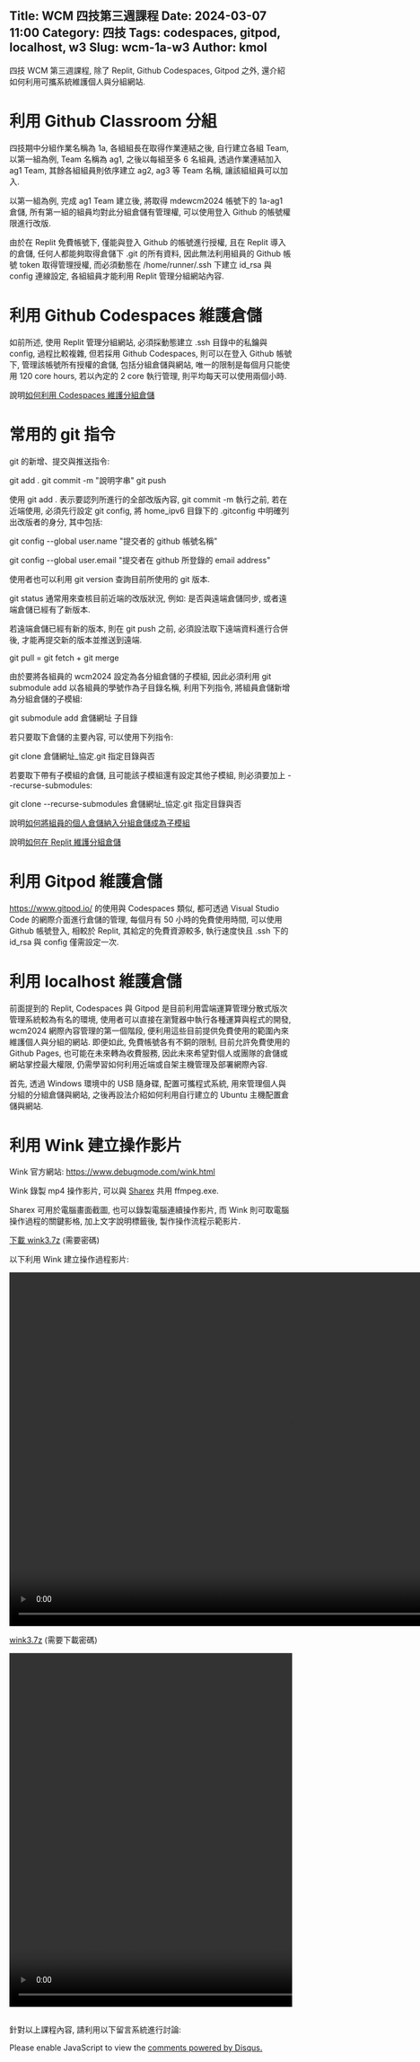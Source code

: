 Title: WCM 四技第三週課程
Date: 2024-03-07 11:00
Category: 四技
Tags: codespaces, gitpod, localhost, w3
Slug: wcm-1a-w3
Author: kmol
---

四技 WCM 第三週課程, 除了 Replit, Github Codespaces, Gitpod 之外, 還介紹如何利用可攜系統維護個人與分組網站.

<!-- PELICAN_END_SUMMARY -->

# 利用 Github Classroom 分組
四技期中分組作業名稱為 1a, 各組組長在取得作業連結之後, 自行建立各組 Team, 以第一組為例, Team 名稱為 ag1, 之後以每組至多 6 名組員, 透過作業連結加入 ag1 Team, 其餘各組組員則依序建立 ag2, ag3 等 Team 名稱, 讓該組組員可以加入.

以第一組為例, 完成 ag1 Team 建立後, 將取得 mdewcm2024 帳號下的 1a-ag1 倉儲, 所有第一組的組員均對此分組倉儲有管理權, 可以使用登入 Github 的帳號權限進行改版.

由於在 Replit 免費帳號下, 僅能與登入 Github 的帳號進行授權, 且在 Replit 導入的倉儲, 任何人都能夠取得倉儲下 .git 的所有資料, 因此無法利用組員的 Github 帳號 token 取得管理授權, 而必須動態在 /home/runner/.ssh 下建立 id_rsa 與 config 連線設定, 各組組員才能利用 Replit 管理分組網站內容.

# 利用 Github Codespaces 維護倉儲
如前所述, 使用 Replit 管理分組網站, 必須採動態建立 .ssh 目錄中的私鑰與 config, 過程比較複雜, 但若採用 Github Codespaces, 則可以在登入 Github 帳號下, 管理該帳號所有授權的倉儲, 包括分組倉儲與網站, 唯一的限制是每個月只能使用 120 core hours, 若以內定的 2 core 執行管理, 則平均每天可以使用兩個小時.

說明[如何利用 Codespaces 維護分組倉儲]

[如何利用 Codespaces 維護分組倉儲]: https://nfuedu-my.sharepoint.com/:v:/g/personal/yen_nfu_edu_tw/ET-PmJv_eF1KuEqnatnWncABDK_SWAhf15lEll8bdO24kQ?nav=eyJyZWZlcnJhbEluZm8iOnsicmVmZXJyYWxBcHAiOiJPbmVEcml2ZUZvckJ1c2luZXNzIiwicmVmZXJyYWxBcHBQbGF0Zm9ybSI6IldlYiIsInJlZmVycmFsTW9kZSI6InZpZXciLCJyZWZlcnJhbFZpZXciOiJNeUZpbGVzTGlua0NvcHkifX0&e=e9PD2D

# 常用的 git 指令
git 的新增、提交與推送指令:

git add .
git commit -m "說明字串"
git push

使用 git add . 表示要認列所進行的全部改版內容, git commit -m 執行之前, 若在近端使用, 必須先行設定 git config,  將 home_ipv6 目錄下的 .gitconfig 中明確列出改版者的身分, 其中包括:

git config --global user.name "提交者的 github 帳號名稱"

git config --global user.email "提交者在 github 所登錄的 email address"

使用者也可以利用 git version 查詢目前所使用的 git 版本.

git status 通常用來查核目前近端的改版狀況, 例如: 是否與遠端倉儲同步, 或者遠端倉儲已經有了新版本.

若遠端倉儲已經有新的版本, 則在 git push 之前, 必須設法取下遠端資料進行合併後, 才能再提交新的版本並推送到遠端.

git pull = git fetch + git merge

由於要將各組員的 wcm2024 設定為各分組倉儲的子模組, 因此必須利用 git submodule add 以各組員的學號作為子目錄名稱, 利用下列指令, 將組員倉儲新增為分組倉儲的子模組:

git submodule add 倉儲網址 子目錄

若只要取下倉儲的主要內容, 可以使用下列指令:

git clone 倉儲網址_協定.git 指定目錄與否 

若要取下帶有子模組的倉儲, 且可能該子模組還有設定其他子模組, 則必須要加上 --recurse-submodules:

git clone --recurse-submodules 倉儲網址_協定.git 指定目錄與否

說明[如何將組員的個人倉儲納入分組倉儲成為子模組]

[如何將組員的個人倉儲納入分組倉儲成為子模組]: https://nfuedu-my.sharepoint.com/:v:/g/personal/yen_nfu_edu_tw/EZbnYCWfEylAmXhpOqXWgZUBMxerlNYRgQsBBjZAQ90lmg?nav=eyJyZWZlcnJhbEluZm8iOnsicmVmZXJyYWxBcHAiOiJPbmVEcml2ZUZvckJ1c2luZXNzIiwicmVmZXJyYWxBcHBQbGF0Zm9ybSI6IldlYiIsInJlZmVycmFsTW9kZSI6InZpZXciLCJyZWZlcnJhbFZpZXciOiJNeUZpbGVzTGlua0NvcHkifX0&e=8nGXOz

說明[如何在 Replit 維護分組倉儲]

[如何在 Replit 維護分組倉儲]: https://nfuedu-my.sharepoint.com/:v:/g/personal/yen_nfu_edu_tw/EUlbUzMAyBFHrHX7bLPRKzsB3L-T-D413BPuH6pMSEZmjg?nav=eyJyZWZlcnJhbEluZm8iOnsicmVmZXJyYWxBcHAiOiJPbmVEcml2ZUZvckJ1c2luZXNzIiwicmVmZXJyYWxBcHBQbGF0Zm9ybSI6IldlYiIsInJlZmVycmFsTW9kZSI6InZpZXciLCJyZWZlcnJhbFZpZXciOiJNeUZpbGVzTGlua0NvcHkifX0&e=HjIQab

# 利用 Gitpod 維護倉儲
<https://www.gitpod.io/> 的使用與 Codespaces 類似, 都可透過 Visual Studio Code 的網際介面進行倉儲的管理, 每個月有 50 小時的免費使用時間, 可以使用 Github 帳號登入, 相較於 Replit, 其給定的免費資源較多, 執行速度快且 .ssh 下的 id_rsa 與 config 僅需設定一次.

# 利用 localhost 維護倉儲
前面提到的 Replit, Codespaces 與 Gitpod 是目前利用雲端運算管理分散式版次管理系統較為有名的環境, 使用者可以直接在瀏覽器中執行各種運算與程式的開發, wcm2024 網際內容管理的第一個階段, 便利用這些目前提供免費使用的範圍內來維護個人與分組的網站. 即便如此, 免費帳號各有不銅的限制, 目前允許免費使用的 Github Pages, 也可能在未來轉為收費服務, 因此未來希望對個人或團隊的倉儲或網站掌控最大權限, 仍需學習如何利用近端或自架主機管理及部署網際內容.

首先, 透過 Windows 環境中的 USB 隨身碟, 配置可攜程式系統, 用來管理個人與分組的分組倉儲與網站, 之後再設法介紹如何利用自行建立的 Ubuntu 主機配置倉儲與網站.

# 利用 Wink 建立操作影片

Wink 官方網站: <https://www.debugmode.com/wink.html>

Wink 錄製 mp4 操作影片, 可以與 [Sharex](https://github.com/ShareX/ShareX/releases) 共用 ffmpeg.exe.

Sharex 可用於電腦畫面截圖, 也可以錄製電腦連續操作影片, 而 Wink 則可取電腦操作過程的關鍵影格, 加上文字說明標籤後, 製作操作流程示範影片.

[下載 wink3.7z](http://229.cycu.org/wink3.7z) (需要密碼)

以下利用 Wink 建立操作過程影片:

<div class="winkVideoContainerClass"><video width="1008" height="630" autoplay="autoplay" class="winkVideoClass" controls="controls" data-dirname="./../cmsimde/static" data-varname="winkVideoData_wcm_1a_w3" muted="true">
<source src="./../downloads/wcm_1a_w3.mp4" type="video/mp4" /></video></div>

[wink3.7z](htt://229.cycu.org/wink3.7z) (需要下載密碼)

<pre class="brush: html">
<div class="winkVideoContainerClass"><video width="1008" height="630" autoplay="autoplay" class="winkVideoClass" controls="controls" data-dirname="./../cmsimde/static" data-varname="winkVideoData_wcm_1a_w3" muted="true">
<source src="./../downloads/wcm_1a_w3.mp4" type="video/mp4" /></video></div>
</pre>

針對以上課程內容, 請利用以下留言系統進行討論:

<div id="disqus_thread"></div>
<script>
/**
    *  RECOMMENDED CONFIGURATION VARIABLES: EDIT AND UNCOMMENT THE SECTION BELOW TO INSERT DYNAMIC VALUES FROM YOUR PLATFORM OR CMS.
    *  LEARN WHY DEFINING THESE VARIABLES IS IMPORTANT: https://disqus.com/admin/universalcode/#configuration-variables    */
    /*
    var disqus_config = function () {
    this.page.url = PAGE_URL;  // Replace PAGE_URL with your page's canonical URL variable
    this.page.identifier = PAGE_IDENTIFIER; // Replace PAGE_IDENTIFIER with your page's unique identifier variable
    };
    */
    (function() { // DON'T EDIT BELOW THIS LINE
    var d = document, s = d.createElement('script');
    s.src = 'https://https-mde-tw-eng.disqus.com/embed.js';
    s.setAttribute('data-timestamp', +new Date());
    (d.head || d.body).appendChild(s);
    })();
</script>
<noscript>Please enable JavaScript to view the <a href="https://disqus.com/?ref_noscript">comments powered by Disqus.</a></noscript>
